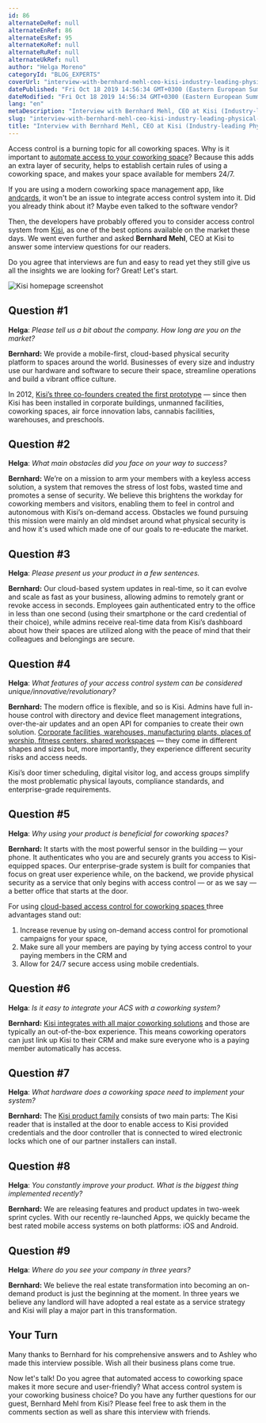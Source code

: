 ```yaml
---
id: 86
alternateDeRef: null
alternateEnRef: 86
alternateEsRef: 95
alternateKoRef: null
alternateRuRef: null
alternateUkRef: null
author: "Helga Moreno"
categoryId: "BLOG_EXPERTS"
coverUrl: "interview-with-bernhard-mehl-ceo-kisi-industry-leading-physical-security-system-for-modern-facilities-cover.jpg"
datePublished: "Fri Oct 18 2019 14:56:34 GMT+0300 (Eastern European Summer Time)"
dateModified: "Fri Oct 18 2019 14:56:34 GMT+0300 (Eastern European Summer Time)"
lang: "en"
metaDescription: "Interview with Bernhard Mehl, CEO at Kisi (Industry-leading Physical Security System for Modern Facilities) — learn about access control system for coworking."
slug: "interview-with-bernhard-mehl-ceo-kisi-industry-leading-physical-security-system-for-modern-facilities"
title: "Interview with Bernhard Mehl, CEO at Kisi (Industry-leading Physical Security System for Modern Facilities)"
---
```


Access control is a burning topic for all coworking spaces. Why is it important to [automate access to your coworking space](https://andcards.com/blog/tips/how-to-automate-access-to-a-coworking-space)? Because this adds an extra layer of security, helps to establish certain rules of using a coworking space, and makes your space available for members 24/7.

If you are using a modern coworking space management app, like [andcards](https://andcards.com/), it won't be an issue to integrate access control system into it. Did you already think about it? Maybe even talked to the software vendor? 

Then, the developers have probably offered you to consider access control system from [Kisi](https://getkisi.com/), as one of the best options available on the market these days. We went even further and asked **Bernhard Mehl**, CEO at Kisi to answer some interview questions for our readers. 

Do you agree that interviews are fun and easy to read yet they still give us all the insights we are looking for? Great! Let's start.   

![Kisi homepage screenshot](https://s3.ap-northeast-2.amazonaws.com/blogs.andcards.com/interview-with-bernhard-mehl-ceo-kisi-industry-leading-physical-security-system-for-modern-facilities-1.jpg|height=1080,width=1920)

## Question #1 

**Helga**: *Please tell us a bit about the company. How long are you on the market?* 

**Bernhard:** We provide a mobile-first, cloud-based physical security platform to spaces around the world. Businesses of every size and industry use our hardware and software to secure their space, streamline operations and build a vibrant office culture. 

In 2012, [Kisi’s three co-founders created the first prototype](https://t.sidekickopen80.com/s1t/c/5/f18dQhb0SdYj8bGch0W2n0x6l2B9nMJW7t69v63LqZc8W63BqdT16gGzBf4ztBt101?te=W3R5hFj4cm2zwW4mKLS-3P0w0BW3T3pHv3Fbt5Sn3z7-73283&si=368475015&pi=d6dbb955-c366-4c21-e214-4f35d32194ae) — since then Kisi has been installed in corporate buildings, unmanned facilities, coworking spaces, air force innovation labs, cannabis facilities, warehouses, and preschools. 

## Question #2

**Helga**: *What main obstacles did you face on your way to success?*

**Bernhard:** We’re on a mission to arm your members with a keyless access solution, a system that removes the stress of lost fobs, wasted time and promotes a sense of security. We believe this brightens the workday for coworking members and visitors, enabling them to feel in control and autonomous with Kisi’s on-demand access. Obstacles we found pursuing this mission were mainly an old mindset around what physical security is and how it's used which made one of our goals to re-educate the market.

## Question #3

**Helga**: *Please present us your product in a few sentences.*

**Bernhard:** Our cloud-based system updates in real-time, so it can evolve and scale as fast as your business, allowing admins to remotely grant or revoke access in seconds. Employees gain authenticated entry to the office in less than one second (using their smartphone or the card credential of their choice), while admins receive real-time data from Kisi’s dashboard about how their spaces are utilized along with the peace of mind that their colleagues and belongings are secure. 

## Question #4

**Helga**: *What features of your access control system can be considered unique/innovative/revolutionary?*

**Bernhard:** The modern office is flexible, and so is Kisi. Admins have full in-house control with directory and device fleet management integrations, over-the-air updates and an open API for companies to create their own solution. [Corporate facilities, warehouses, manufacturing plants, ](https://t.sidekickopen80.com/s1t/c/5/f18dQhb0SdYj8bGch0W2n0x6l2B9nMJW7t69v63LqZc8W63BqdT16gGzBf4ztBt101?te=W3R5hFj4cm2zwW4mKLS-3P0w0BW3T3pHv3Fbt5SW3T1jVZ4cQj010&si=368475015&pi=d6dbb955-c366-4c21-e214-4f35d32194ae)[places of worship, fitness centers, shared workspaces](https://t.sidekickopen80.com/s1t/c/5/f18dQhb0SdYj8bGch0W2n0x6l2B9nMJW7t69v63LqZc8W63BqdT16gGzBf4ztBt101?te=W3R5hFj4cm2zwW4mKLS-3P0w0BW3T3pHv3Fbt5SW3T1jVZ4cQj010&si=368475015&pi=d6dbb955-c366-4c21-e214-4f35d32194ae) — they come in different shapes and sizes but, more importantly, they experience different security risks and access needs. 

Kisi’s door timer scheduling, digital visitor log, and access groups simplify the most problematic physical layouts, compliance standards, and enterprise-grade requirements. 

## Question #5

**Helga**: *Why using your product is beneficial for coworking spaces?*

**Bernhard:** It starts with the most powerful sensor in the building — your phone. It authenticates who you are and securely grants you access to Kisi-equipped spaces. Our enterprise-grade system is built for companies that focus on great user experience while, on the backend, we provide physical security as a service that only begins with access control — or as we say — a better office that starts at the door. 

For using [cloud-based access control for coworking spaces ](https://t.sidekickopen80.com/s1t/c/5/f18dQhb0SdYj8bGch0W2n0x6l2B9nMJW7t69v63LqZc8W63BqdT16gGzBf4ztBt101?te=W3R5hFj4cm2zwW4mKLS-3P0w0BW3T3pHv3Fbt5SW4cKgQM3K2VjcW43WgqL45LL81W1Gy-r543Wgqy394l2&si=368475015&pi=d6dbb955-c366-4c21-e214-4f35d32194ae)three advantages stand out: 

1. Increase revenue by using on-demand access control for promotional campaigns for your space, 
2. Make sure all your members are paying by tying access control to your paying members in the CRM and 
3. Allow for 24/7 secure access using mobile credentials.

## Question #6

**Helga**: *Is it easy to integrate your ACS with a coworking system?*

**Bernhard:** [Kisi integrates with all major coworking solutions](https://t.sidekickopen80.com/s1t/c/5/f18dQhb0SdYj8bGch0W2n0x6l2B9nMJW7t69v63LqZc8W63BqdT16gGzBf4ztBt101?te=W3R5hFj4cm2zwW4mKLS-3P0w0BW3T3pHv3Fbt5SW3T1lhw3P5VwTf3T1MdZ04&si=368475015&pi=d6dbb955-c366-4c21-e214-4f35d32194ae) and those are typically an out-of-the-box experience. This means coworking operators can just link up Kisi to their CRM and make sure everyone who is a paying member automatically has access.

## Question #7

**Helga**: *What hardware does a coworking space need to implement your system?*

**Bernhard:** The [Kisi product family](https://t.sidekickopen80.com/s1t/c/5/f18dQhb0SdYj8bGch0W2n0x6l2B9nMJW7t69v63LqZc8W63BqdT16gGzBf4ztBt101?te=W3R5hFj4cm2zwW4mKLS-3P0w0BW3T3pHv3Fbt5SW3z8myw4cPNsVW43TDjT43SH71n4rF8KD213&si=368475015&pi=d6dbb955-c366-4c21-e214-4f35d32194ae) consists of two main parts: The Kisi reader that is installed at the door to enable access to Kisi provided credentials and the door controller that is connected to wired electronic locks which one of our partner installers can install.

## Question #8

**Helga**: *You constantly improve your product. What is the biggest thing implemented recently?*

**Bernhard:** We are releasing features and product updates in two-week sprint cycles. With our recently re-launched Apps, we quickly became the best rated mobile access systems on both platforms: iOS and Android.

## Question #9

**Helga**: *Where do you see your company in three years?*

**Bernhard:** We believe the real estate transformation into becoming an on-demand product is just the beginning at the moment. In three years we believe any landlord will have adopted a real estate as a service strategy and Kisi will play a major part in this transformation.

## Your Turn

Many thanks to Bernhard for his comprehensive answers and to Ashley who made this interview possible. Wish all their business plans come true. 

Now let's talk! Do you agree that automated access to coworking space makes it more secure and user-friendly? What access control system is your coworking business choice? Do you have any further questions for our guest, Bernhard Mehl from Kisi? Please feel free to ask them in the comments section as well as share this interview with friends.
